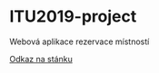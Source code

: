 # ITU2019-project

Webová aplikace rezervace místností

[Odkaz na stánku](https://duke-of-karamel.github.io/ITU2019-project/)
